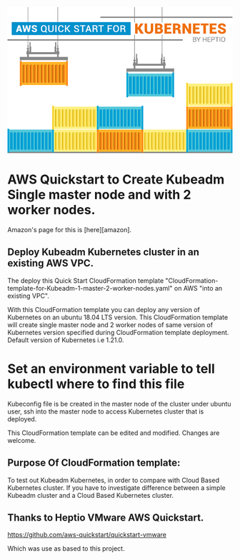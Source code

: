 ![AWS Quick Start for Kubeadm Kubernets](images/banner.jpg)

# AWS Quickstart to Create Kubeadm Single master node and with 2 worker nodes.  

Amazon's page for this is [here][amazon].

## Deploy Kubeadm Kubernetes cluster in an existing AWS VPC.

The deploy this Quick Start CloudFormation template "CloudFormation-template-for-Kubeadm-1-master-2-worker-nodes.yaml" on AWS
"into an existing VPC".

With this CloudFormation template you can deploy any version of Kubernetes on an ubuntu 18.04 LTS version.
This CloudFormation template will create single master node and 2 worker nodes of same version of Kubernetes version specified
during CloudFormation template deployment. Default version of Kubernetes i.e 1.21.0.

# Set an environment variable to tell kubectl where to find this file

Kubeconfig file is be created in the master node of the cluster under ubuntu user, ssh into the master node to access Kubernetes cluster that is deployed.

This CloudFormation template can be edited and modified. Changes are welcome.

## Purpose Of CloudFormation template:

To test out Kubeadm Kubernetes, in order to compare with Cloud Based Kubernetes cluster. If you have to investigate difference between a simple Kubeadm cluster and a Cloud Based Kubernetes cluster.


## Thanks to Heptio VMware AWS Quickstart.

https://github.com/aws-quickstart/quickstart-vmware

Which was use as based to this project.
